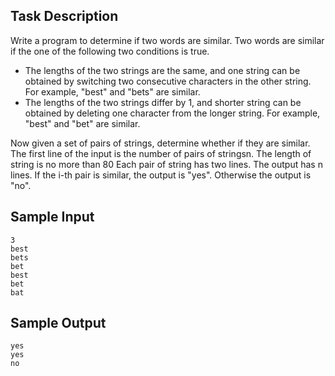 ## Task Description ##

Write a program to determine if two words are similar. Two words are similar if the one of the following two conditions is true.

* The lengths of the two strings are the same, and one string can be obtained by switching two consecutive characters in the other string. For example, "best" and "bets" are similar.
* The lengths of the two strings differ by 1, and shorter string can be obtained by deleting one character from the longer string. For example, "best" and "bet" are similar.

Now given a set of pairs of strings, determine whether if they are similar. The first line of the input is the number of pairs of stringsn. The length of string is no more than 80 Each pair of string has two lines. The output has n lines. If the i-th pair is similar, the output is "yes". Otherwise the output is "no".

## Sample Input ##
```
3
best
bets
bet
best
bet
bat
```

## Sample Output ##
```
yes
yes
no
```